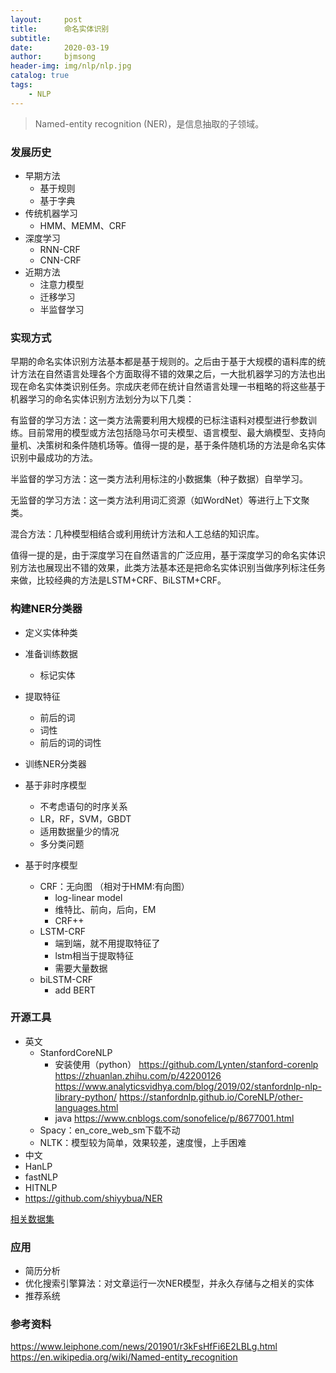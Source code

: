 ```yaml
---
layout:     post
title:      命名实体识别
subtitle:   
date:       2020-03-19
author:     bjmsong
header-img: img/nlp/nlp.jpg
catalog: true
tags:
    - NLP
---
```


> Named-entity recognition (NER)，是信息抽取的子领域。



### 发展历史

- 早期方法
	- 基于规则
	- 基于字典
- 传统机器学习
	- HMM、MEMM、CRF
- 深度学习
	- RNN-CRF
	- CNN-CRF
- 近期方法
	- 注意力模型
	- 迁移学习
	- 半监督学习



### 实现方式

早期的命名实体识别方法基本都是基于规则的。之后由于基于大规模的语料库的统计方法在自然语言处理各个方面取得不错的效果之后，一大批机器学习的方法也出现在命名实体类识别任务。宗成庆老师在统计自然语言处理一书粗略的将这些基于机器学习的命名实体识别方法划分为以下几类：

有监督的学习方法：这一类方法需要利用大规模的已标注语料对模型进行参数训练。目前常用的模型或方法包括隐马尔可夫模型、语言模型、最大熵模型、支持向量机、决策树和条件随机场等。值得一提的是，基于条件随机场的方法是命名实体识别中最成功的方法。

半监督的学习方法：这一类方法利用标注的小数据集（种子数据）自举学习。

无监督的学习方法：这一类方法利用词汇资源（如WordNet）等进行上下文聚类。

混合方法：几种模型相结合或利用统计方法和人工总结的知识库。

值得一提的是，由于深度学习在自然语言的广泛应用，基于深度学习的命名实体识别方法也展现出不错的效果，此类方法基本还是把命名实体识别当做序列标注任务来做，比较经典的方法是LSTM+CRF、BiLSTM+CRF。





### 构建NER分类器

- 定义实体种类
- 准备训练数据
	- 标记实体
- 提取特征
	- 前后的词
	- 词性
	- 前后的词的词性
- 训练NER分类器

- 基于非时序模型
	- 不考虑语句的时序关系
	- LR，RF，SVM，GBDT
	- 适用数据量少的情况
	- 多分类问题
- 基于时序模型
	- CRF：无向图  （相对于HMM:有向图）
		- log-linear model
		- 维特比、前向，后向，EM
		- CRF++
	- LSTM-CRF
		- 端到端，就不用提取特征了
		- lstm相当于提取特征
		- 需要大量数据
	- biLSTM-CRF
		- add BERT	



### 开源工具

- 英文
	- StanfordCoreNLP
	  - 安装使用（python）
	  https://github.com/Lynten/stanford-corenlp
	  https://zhuanlan.zhihu.com/p/42200126
	  https://www.analyticsvidhya.com/blog/2019/02/stanfordnlp-nlp-library-python/
	  https://stanfordnlp.github.io/CoreNLP/other-languages.html
	  - java
	  https://www.cnblogs.com/sonofelice/p/8677001.html
	- Spacy：en_core_web_sm下载不动
	- NLTK：模型较为简单，效果较差，速度慢，上手困难
- 中文
- HanLP
- fastNLP
- HITNLP
- https://github.com/shiyybua/NER



[相关数据集](https://easyai.tech/ai-definition/ner/#tools)



### 应用

- 简历分析
- 优化搜索引擎算法：对文章运行一次NER模型，并永久存储与之相关的实体
- 推荐系统



### 参考资料

https://www.leiphone.com/news/201901/r3kFsHfFi6E2LBLg.html
https://en.wikipedia.org/wiki/Named-entity_recognition